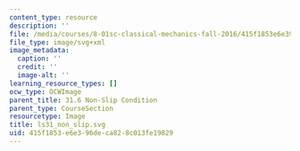 ```yaml
---
content_type: resource
description: ''
file: /media/courses/8-01sc-classical-mechanics-fall-2016/415f1853e6e396deca828c013fe19829_ls31_non_slip.svg
file_type: image/svg+xml
image_metadata:
  caption: ''
  credit: ''
  image-alt: ''
learning_resource_types: []
ocw_type: OCWImage
parent_title: 31.6 Non-Slip Condition
parent_type: CourseSection
resourcetype: Image
title: ls31_non_slip.svg
uid: 415f1853-e6e3-96de-ca82-8c013fe19829
---
```

